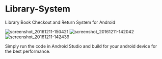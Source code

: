 # Library-System
Library Book Checkout and Return System for Android

![screenshot_20161211-150421](https://user-images.githubusercontent.com/18353476/27512675-ee979acc-58fd-11e7-810c-8741189ee9ad.png)
![screenshot_20161211-142042](https://user-images.githubusercontent.com/18353476/27513111-5d7d803a-590f-11e7-98c1-0670fd5336b2.png)
![screenshot_20161211-142439](https://user-images.githubusercontent.com/18353476/27513112-5d945210-590f-11e7-9631-d226a6be1d37.png)

Simply run the code in Android Studio and build for your android device for the best performance.
